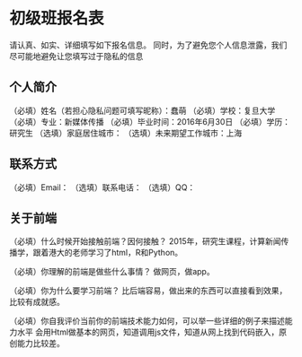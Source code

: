 # 初级班报名表

请认真、如实、详细填写如下报名信息。
同时，为了避免您个人信息泄露，我们尽可能地避免让您填写过于隐私的信息

## 个人简介

（必填）姓名（若担心隐私问题可填写昵称）：蠢萌
（必填）学校：复旦大学
（必填）专业：新媒体传播
（必填）毕业时间：2016年6月30日
（必填）学历：研究生
（选填）家庭居住城市：
（选填）未来期望工作城市：上海

## 联系方式

（必填）Email：
（选填）联系电话：
（选填）QQ：

## 关于前端

（必填）什么时候开始接触前端？因何接触？
2015年，研究生课程，计算新闻传播学，跟着港大的老师学习了html，R和Python。

（必填）你理解的前端是做些什么事情？
做网页，做app。

（必填）你为什么要学习前端？
比后端容易，做出来的东西可以直接看到效果，比较有成就感。

（必填）你自我评价当前你的前端技术能力如何，可以举一些详细的例子来描述能力水平
会用Html做基本的网页，知道调用js文件，知道从网上找到代码嵌入，原创能力比较差。

